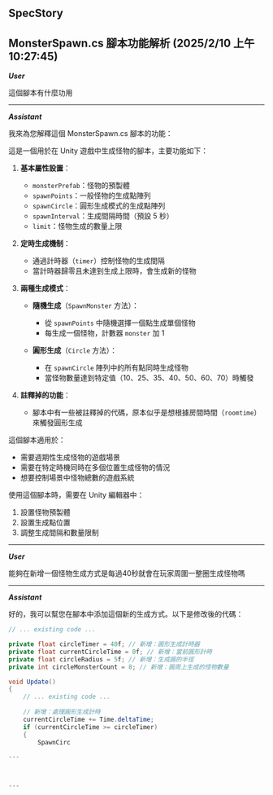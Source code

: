 ## SpecStory

## MonsterSpawn.cs 腳本功能解析 (2025/2/10 上午10:27:45)

_**User**_

這個腳本有什麼功用

---

_**Assistant**_

我來為您解釋這個 MonsterSpawn.cs 腳本的功能：

這是一個用於在 Unity 遊戲中生成怪物的腳本，主要功能如下：

1. **基本屬性設置**：
   - `monsterPrefab`：怪物的預製體
   - `spawnPoints`：一般怪物的生成點陣列
   - `spawnCircle`：圓形生成模式的生成點陣列
   - `spawnInterval`：生成間隔時間（預設 5 秒）
   - `limit`：怪物生成的數量上限
   
2. **定時生成機制**：
   - 通過計時器（`timer`）控制怪物的生成間隔
   - 當計時器歸零且未達到生成上限時，會生成新的怪物
   
3. **兩種生成模式**：
   - **隨機生成**（`SpawnMonster` 方法）：
     - 從 `spawnPoints` 中隨機選擇一個點生成單個怪物
     - 每生成一個怪物，計數器 `monster` 加 1
   
   - **圓形生成**（`Circle` 方法）：
     - 在 `spawnCircle` 陣列中的所有點同時生成怪物
     - 當怪物數量達到特定值（10、25、35、40、50、60、70）時觸發

4. **註釋掉的功能**：
   - 腳本中有一些被註釋掉的代碼，原本似乎是想根據房間時間（`roomtime`）來觸發圓形生成

這個腳本適用於：
- 需要週期性生成怪物的遊戲場景
- 需要在特定時機同時在多個位置生成怪物的情況
- 想要控制場景中怪物總數的遊戲系統

使用這個腳本時，需要在 Unity 編輯器中：
1. 設置怪物預製體
2. 設置生成點位置
3. 調整生成間隔和數量限制

---

_**User**_

能夠在新增一個怪物生成方式是每過40秒就會在玩家周圍一整圈生成怪物嗎

---

_**Assistant**_

好的，我可以幫您在腳本中添加這個新的生成方式。以下是修改後的代碼：

```csharp:MonsterSpawn.cs
// ... existing code ...

private float circleTimer = 40f; // 新增：圓形生成計時器
private float currentCircleTime = 0f; // 新增：當前圓形計時
private float circleRadius = 5f; // 新增：生成圓的半徑
private int circleMonsterCount = 8; // 新增：圓周上生成的怪物數量

void Update()
{
    // ... existing code ...
    
    // 新增：處理圓形生成計時
    currentCircleTime += Time.deltaTime;
    if (currentCircleTime >= circleTimer)
    {
        SpawnCirc

---



---

